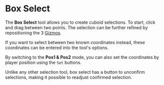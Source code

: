 # Box Select

The **Box Select** tool allows you to create cuboid selections. To start, click and drag between two points. The selection can be further refined by repositioning the 3 [Gizmos](/editor/gizmos.md).

If you want to select between two known coordinates instead, these coordinates can be entered into the tool's options.

By switching to the **Pos1 & Pos2** mode, you can also set the coordinates by player position using the `Set` buttons.

Unlike any other selection tool, box select has a button to unconfirm selections, making it possible to readjust confirmed selection.
